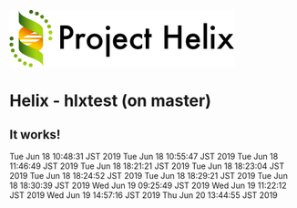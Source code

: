 <!--
  ~ Licensed to the Apache Software Foundation (ASF) under one or more
  ~ contributor license agreements.  See the NOTICE file distributed with
  ~ this work for additional information regarding copyright ownership.
  ~ The ASF licenses this file to You under the Apache License, Version 2.0
  ~ (the "License"); you may not use this file except in compliance with
  ~ the License.  You may obtain a copy of the License at
  ~
  ~      http://www.apache.org/licenses/LICENSE-2.0
  ~
  ~ Unless required by applicable law or agreed to in writing, software
  ~ distributed under the License is distributed on an "AS IS" BASIS,
  ~ WITHOUT WARRANTIES OR CONDITIONS OF ANY KIND, either express or implied.
  ~ See the License for the specific language governing permissions and
  ~ limitations under the License.
  -->
![helix-logo](./helix_logo.png)

Helix - hlxtest (on master)
=======================

It works!
----------
Tue Jun 18 10:48:31 JST 2019
Tue Jun 18 10:55:47 JST 2019
Tue Jun 18 11:46:49 JST 2019
Tue Jun 18 18:21:21 JST 2019
Tue Jun 18 18:23:04 JST 2019
Tue Jun 18 18:24:52 JST 2019
Tue Jun 18 18:29:21 JST 2019
Tue Jun 18 18:30:39 JST 2019
Wed Jun 19 09:25:49 JST 2019
Wed Jun 19 11:22:12 JST 2019
Wed Jun 19 14:57:16 JST 2019
Thu Jun 20 13:44:55 JST 2019
